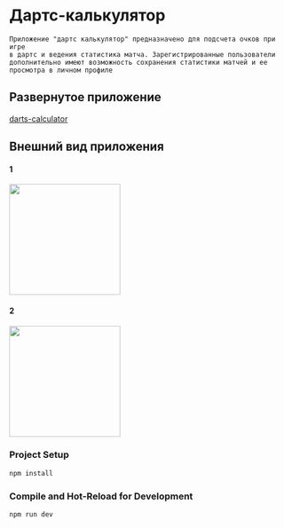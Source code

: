 # Дартс-калькулятор

    Приложение "дартс калькулятор" предназначено для подсчета очков при игре
    в дартс и ведения статистика матча. Зарегистрированные пользователи
    дополнительно имеют возможность сохранения статистики матчей и ее
    просмотра в личном профиле

## Развернутое приложение

[darts-calculator](https://igorkondratev3.github.io/darts-calculator/)

## Внешний вид приложения

#### 1
<img align="center" src="https://drive.google.com/file/d/1KP_e0jTkFkXbg7PQRdvw2LSIMvgs_8BZ/view?usp=sharing" height="200" />

#### 2
<img align="center" src="https://drive.google.com/file/d/1hoQ-PTFowoAS4F7nziVnga2EnjpQ4Wqi/view?usp=sharing" height="200" />


### Project Setup

```sh
npm install
```

### Compile and Hot-Reload for Development

```sh
npm run dev
```

